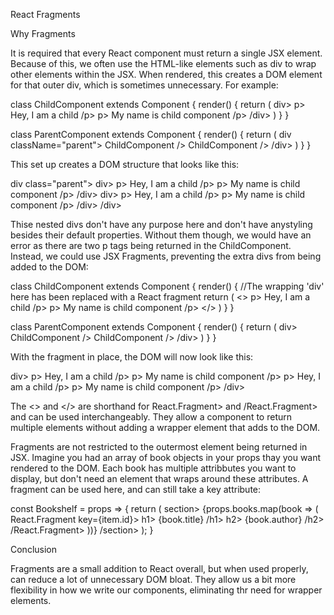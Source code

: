 React Fragments 

Why Fragments

It is required that every React component must return a single JSX element. Because of this, we often use the HTML-like elements such as div to wrap other elements within the JSX. When rendered, this creates a DOM element for that outer div, which is sometimes unnecessary. For example:

class ChildComponent extends Component {
  render() {
    return (
      div>
        p> Hey, I am a child /p>
        p> My name is child component /p>
      /div>
    )
  }
}

class ParentComponent extends Component {
  render() {
    return (
      div className="parent">
        ChildComponent />
        ChildComponent />
      /div>
    )
  }
} 

This set up creates a DOM structure that looks like this:

div class="parent">
  div>
    p> Hey, I am a child /p>
    p> My name is child component /p>
  /div>
  div>
    p> Hey, I am a child /p>
    p> My name is child component /p>
  /div>
/div> 

Thise nested divs don't have any purpose here and don't have anystyling besides their default properties. Without them though, we would have an error as there are two p tags being returned in the ChildComponent. Instead, we could use JSX Fragments, preventing the extra divs from being added to the DOM:

class ChildComponent extends Component {
  render() {
    //The wrapping 'div' here has been replaced with a React fragment
    return (
      <>
        p> Hey, I am a child /p>
        p> My name is child component /p>
      </>
    )
  }
}

class ParentComponent extends Component {
  render() {
    return (
      div>
        ChildComponent />
        ChildComponent />
      /div>
    )
  }
} 

With the fragment in place, the DOM will now look like this:

div>
    p> Hey, I am a child /p>
    p> My name is child component /p>
    p> Hey, I am a child /p>
    p> My name is child component /p>
/div> 

The <> and </> are shorthand for React.Fragment> and /React.Fragment> and can be used interchangeably. They allow a component to return multiple elements without adding a wrapper element that adds to the DOM.

Fragments are not restricted to the outermost element being returned in JSX. Imagine you had an array of book objects in your props thay you want rendered to the DOM. Each book has multiple attribbutes you want to display, but don't need an element that wraps around these attributes. A fragment can be used here, and can still take a key attribute:

const Bookshelf = props => {
  return (
    section>
      {props.books.map(book => (
        React.Fragment key={item.id}>
          h1> {book.title} /h1>
          h2> {book.author} /h2>
        /React.Fragment>
      ))}
    /section>
  );
} 

Conclusion

Fragments are a small addition to React overall, but when used properly, can reduce a lot of
unnecessary DOM bloat. They allow us a bit more flexibility in how we write our components, eliminating thr need for wrapper elements.